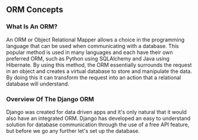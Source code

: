 ## ORM Concepts

### What Is An ORM?

An ORM or Object Relational Mapper allows a choice in the programming language that can be used when communicating with a database. This popular method is used in many languages and each have their own preferred ORM, such as Python using SQLAlchemy and Java using Hibernate. By using this method, the ORM essentially surrounds the request in an object and creates a virtual database to store and manipulate the data. By doing this it can transform the request into an action that a relational database will understand.

### Overview Of The Django ORM

Django was created for data driven apps and it's only natural that it would also have an integrated ORM. Django has developed an easy to understand solution for database communication through the use of a free API feature, but before we go any further let's set up the database. 